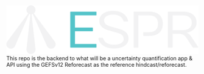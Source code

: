 ![logo](https://github.com/aaTman/espr/blob/master/images/espr_logo.png)
This repo is the backend to what will be a uncertainty quantification app & API using the GEFSv12 Reforecast as the reference hindcast/reforecast.
